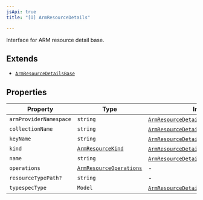 ```yaml
---
jsApi: true
title: "[I] ArmResourceDetails"

---
```

Interface for ARM resource detail base.

## Extends

- [`ArmResourceDetailsBase`](ArmResourceDetailsBase.md)

## Properties

| Property | Type | Inherited from |
| ------ | ------ | ------ |
| `armProviderNamespace` | `string` | [`ArmResourceDetailsBase`](ArmResourceDetailsBase.md).`armProviderNamespace` |
| `collectionName` | `string` | [`ArmResourceDetailsBase`](ArmResourceDetailsBase.md).`collectionName` |
| `keyName` | `string` | [`ArmResourceDetailsBase`](ArmResourceDetailsBase.md).`keyName` |
| `kind` | [`ArmResourceKind`](../type-aliases/ArmResourceKind.md) | [`ArmResourceDetailsBase`](ArmResourceDetailsBase.md).`kind` |
| `name` | `string` | [`ArmResourceDetailsBase`](ArmResourceDetailsBase.md).`name` |
| `operations` | [`ArmResourceOperations`](ArmResourceOperations.md) | - |
| `resourceTypePath?` | `string` | - |
| `typespecType` | `Model` | [`ArmResourceDetailsBase`](ArmResourceDetailsBase.md).`typespecType` |
